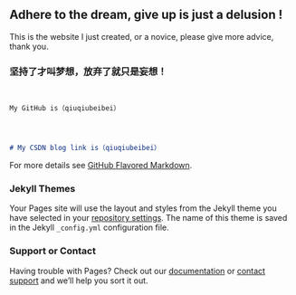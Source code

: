 ## Adhere to the dream, give up is just a delusion !
This is the website I just created, or a novice, please give more advice, thank you.

### 坚持了才叫梦想，放弃了就只是妄想！


```


My GitHub is（qiuqiubeibei）


```

```markdown


# My CSDN blog link is（qiuqiubeibei）


```
For more details see [GitHub Flavored Markdown](https://guides.github.com/features/mastering-markdown/).

### Jekyll Themes

Your Pages site will use the layout and styles from the Jekyll theme you have selected in your [repository settings](https://github.com/qiuqiubeibei/Qiuqiubeibei.githup.io/settings). The name of this theme is saved in the Jekyll `_config.yml` configuration file.

### Support or Contact

Having trouble with Pages? Check out our [documentation](https://help.github.com/categories/github-pages-basics/) or [contact support](https://github.com/contact) and we’ll help you sort it out.
